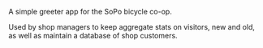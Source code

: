 A simple greeter app for the SoPo bicycle co-op.

Used by shop managers to keep aggregate stats on visitors, new and old, as well as maintain a database of shop customers.
